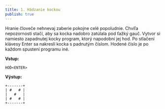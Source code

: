 ```yaml
---
title: 1. Hádzanie kockou
publish: true
---
```


Hranie človeče nehnevaj zaberie pokojne celé popoludnie. Chvíľa nepozornosti stačí, aby sa kocka nadobro zatúlala pod ťažký gauč. Vytvor si namiesto zapadnutej kocky program, ktorý napodobní jej hod. Po stlačení klávesy Enter sa nakreslí kocka s padnutým číslom. Hodené číslo je po každom spustení programu iné.

**Vstup:**
```
HOĎ<ENTER>
```

**Výstup:**
```
+-------+
| #   # |
|   #   |
| #   # |
+-------+
```

